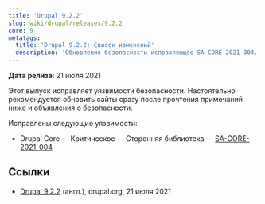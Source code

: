 ```yaml
---
title: 'Drupal 9.2.2'
slug: wiki/drupal/releases/9.2.2
core: 9
metatags:
  title: 'Drupal 9.2.2: Список изменений'
  description: 'Обновления безопасности исправляющее SA-CORE-2021-004.'
---
```


**Дата релиза**: 21 июля 2021

Этот выпуск исправляет уязвимости безопасности. Настоятельно рекомендуется обновить сайты сразу после прочтения примечаний ниже и объявления о безопасности.

Исправлены следующие уязвимости:

- Drupal Core — Критическое — Сторонняя библиотека — [SA-CORE-2021-004](../../../../security/sa-core/2021-004/index.md)

## Ссылки

- [Drupal 9.2.2](https://www.drupal.org/project/drupal/releases/9.2.2) (англ.), drupal.org, 21 июля 2021
